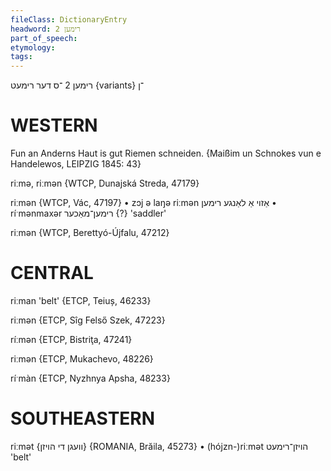 ```yaml
---
fileClass: DictionaryEntry
headword: רימען 2
part_of_speech: 
etymology: 
tags: 
---
```

רימען 2
־ס
דער
רימעט {variants}
־ן

WESTERN
========

Fun an Anderns Haut is gut Riemen schneiden.
{Maißim un Schnokes vun e Handelewos, LEIPZIG 1845: 43}

riːmə, riːmən {WTCP, Dunajská Streda, 47179}

riːmən {WTCP, Vác, 47197}
	•	zɔj ə laŋə riːmən אַזוי אַ לאַנגע רימען
	•	ríˑmənmaxər רימען־מאַכער {?} 'saddler'

riːmən {WTCP, Berettyó-Újfalu, 47212}

CENTRAL
========

riːman 'belt' {ETCP, Teiuș, 46233}

riːmən {ETCP, Sîg Felső Szek, 47223}

ríːmən {ETCP, Bistriţa, 47241}

riːmən {ETCP, Mukachevo, 48226}

ríˑmàn {ETCP, Nyzhnya Apsha, 48233}

SOUTHEASTERN
==============

riːmət {וועגן די הויזן} {ROMANIA, Brăila, 45273}
	•	(hójzn-)riːmət הויזן־רימעט 'belt'
